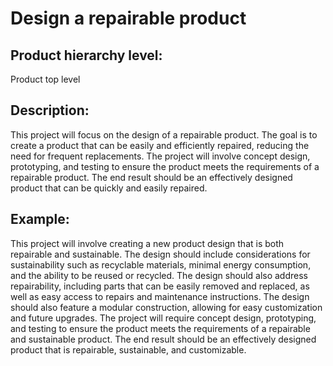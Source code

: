 # Design a repairable product

## Product hierarchy level:
Product top level

## Description:
This project will focus on the design of a repairable product. The goal is to create a product that can be easily and efficiently repaired, reducing the need for frequent replacements. The project will involve concept design, prototyping, and testing to ensure the product meets the requirements of a repairable product. The end result should be an effectively designed product that can be quickly and easily repaired.

## Example:
This project will involve creating a new product design that is both repairable and sustainable. The design should include considerations for sustainability such as recyclable materials, minimal energy consumption, and the ability to be reused or recycled. The design should also address repairability, including parts that can be easily removed and replaced, as well as easy access to repairs and maintenance instructions. The design should also feature a modular construction, allowing for easy customization and future upgrades. The project will require concept design, prototyping, and testing to ensure the product meets the requirements of a repairable and sustainable product. The end result should be an effectively designed product that is repairable, sustainable, and customizable.

